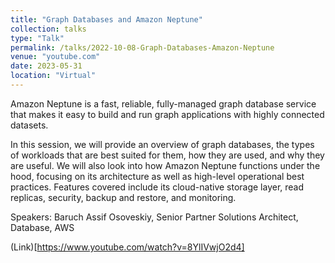 ```yaml
---
title: "Graph Databases and Amazon Neptune"
collection: talks
type: "Talk"
permalink: /talks/2022-10-08-Graph-Databases-Amazon-Neptune
venue: "youtube.com"
date: 2023-05-31
location: "Virtual"
---
```


Amazon Neptune is a fast, reliable, fully-managed graph database service that makes it easy to build and run graph applications with highly connected datasets.

In this session, we will provide an overview of graph databases, the types of workloads that are best suited for them, how they are used, and why they are useful. We will also look into how Amazon Neptune functions under the hood, focusing on its architecture as well as high-level operational best practices. Features covered include its cloud-native storage layer, read replicas, security, backup and restore, and monitoring.

Speakers: Baruch Assif Osoveskiy, Senior Partner Solutions Architect, Database, AWS


(Link)[https://www.youtube.com/watch?v=8YlIVwjO2d4]